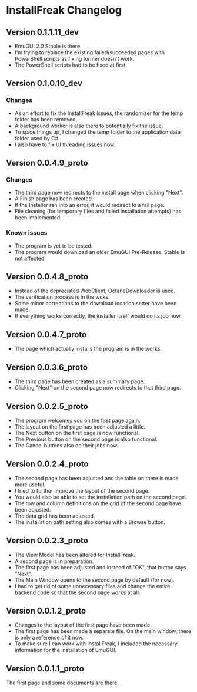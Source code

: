 # InstallFreak Changelog

## Version 0.1.1.11_dev

- EmuGUI 2.0 Stable is there.
- I'm trying to replace the existing failed/succeeded pages with PowerShell scripts as fixing former doesn't work.
- The PowerShell scripts had to be fixed at first.

## Version 0.1.0.10_dev

### Changes

- As an effort to fix the InstallFreak issues, the randomizer for the temp folder has been removed.
- A background worker is also there to potentially fix the issue.
- To spice things up, I changed the temp folder to the application data folder used by C#.
- I also have to fix UI threading issues now.

## Version 0.0.4.9_proto

### Changes

- The third page now redirects to the install page when clicking "Next".
- A Finish page has been created.
- If the Installer ran into an error, it would redirect to a fail page.
- File cleaning (for temporary files and failed installation attempts) has been implemented.

### Known issues

- The program is yet to be tested.
- The program would download an older EmuGUI Pre-Release. Stable is not affected.

## Version 0.0.4.8_proto

- Instead of the depreciated WebClient, OctaneDownloader is used.
- The verification process is in the woks.
- Some minor corrections to the download location setter have been made.
- If everything works correctly, the installer itself would do its job now.

## Version 0.0.4.7_proto

- The page which actually installs the program is in the works.

## Version 0.0.3.6_proto

- The third page has been created as a summary page.
- Clicking "Next" on the second page now redirects to that third page.

## Version 0.0.2.5_proto

- The program welcomes you on the first page again.
- The layout on the first page has been adjusted a little.
- The Next button on the first page is now functional.
- The Previous button on the second page is also functional.
- The Cancel buttons also do their jobs now.

## Version 0.0.2.4_proto

- The second page has been adjusted and the table on there is made more useful.
- I tried to further improve the layout of the second page.
- You would also be able to set the installation path on the second page.
- The row and column definitions on the grid of the second page have been adjusted.
- The data grid has been adjusted.
- The installation path setting also comes with a Browse button.

## Version 0.0.2.3_proto

- The View Model has been altered for InstallFreak.
- A second page is in preparation.
- The first page has been adjusted and instead of "OK", that button says "Next".
- The Main Window opens to the second page by default (for now).
- I had to get rid of some unnecessary files and change the entire backend code so that the second page works at all.

## Version 0.0.1.2_proto

- Changes to the layout of the first page have been made.
- The first page has been made a separate file. On the main window, there is only a reference of it now.
- To make sure I can work with InstallFreak, I included the necessary information for the installation of EmuGUI.

## Version 0.0.1.1_proto

The first page and some documents are there.